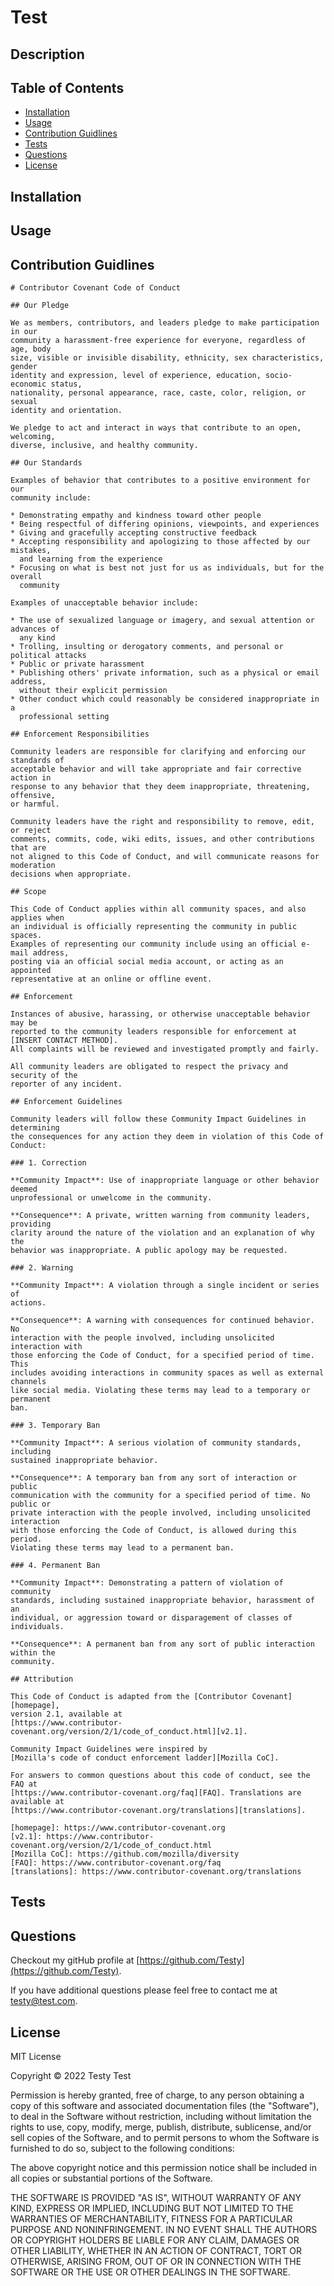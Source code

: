 # Test


  ## Description

  

  ## Table of Contents

  * [Installation](#installation)
  * [Usage](#usage)
  * [Contribution Guidlines](#contribution-guidlines)
  * [Tests](#tests)
  * [Questions](#questions)
  * [License](#license)

  ## Installation

  

  ## Usage

  

  ## Contribution Guidlines

  
    # Contributor Covenant Code of Conduct
    
    ## Our Pledge
    
    We as members, contributors, and leaders pledge to make participation in our
    community a harassment-free experience for everyone, regardless of age, body
    size, visible or invisible disability, ethnicity, sex characteristics, gender
    identity and expression, level of experience, education, socio-economic status,
    nationality, personal appearance, race, caste, color, religion, or sexual
    identity and orientation.
    
    We pledge to act and interact in ways that contribute to an open, welcoming,
    diverse, inclusive, and healthy community.
    
    ## Our Standards
    
    Examples of behavior that contributes to a positive environment for our
    community include:
    
    * Demonstrating empathy and kindness toward other people
    * Being respectful of differing opinions, viewpoints, and experiences
    * Giving and gracefully accepting constructive feedback
    * Accepting responsibility and apologizing to those affected by our mistakes,
      and learning from the experience
    * Focusing on what is best not just for us as individuals, but for the overall
      community
    
    Examples of unacceptable behavior include:
    
    * The use of sexualized language or imagery, and sexual attention or advances of
      any kind
    * Trolling, insulting or derogatory comments, and personal or political attacks
    * Public or private harassment
    * Publishing others' private information, such as a physical or email address,
      without their explicit permission
    * Other conduct which could reasonably be considered inappropriate in a
      professional setting
    
    ## Enforcement Responsibilities
    
    Community leaders are responsible for clarifying and enforcing our standards of
    acceptable behavior and will take appropriate and fair corrective action in
    response to any behavior that they deem inappropriate, threatening, offensive,
    or harmful.
    
    Community leaders have the right and responsibility to remove, edit, or reject
    comments, commits, code, wiki edits, issues, and other contributions that are
    not aligned to this Code of Conduct, and will communicate reasons for moderation
    decisions when appropriate.
    
    ## Scope
    
    This Code of Conduct applies within all community spaces, and also applies when
    an individual is officially representing the community in public spaces.
    Examples of representing our community include using an official e-mail address,
    posting via an official social media account, or acting as an appointed
    representative at an online or offline event.
    
    ## Enforcement
    
    Instances of abusive, harassing, or otherwise unacceptable behavior may be
    reported to the community leaders responsible for enforcement at
    [INSERT CONTACT METHOD].
    All complaints will be reviewed and investigated promptly and fairly.
    
    All community leaders are obligated to respect the privacy and security of the
    reporter of any incident.
    
    ## Enforcement Guidelines
    
    Community leaders will follow these Community Impact Guidelines in determining
    the consequences for any action they deem in violation of this Code of Conduct:
    
    ### 1. Correction
    
    **Community Impact**: Use of inappropriate language or other behavior deemed
    unprofessional or unwelcome in the community.
    
    **Consequence**: A private, written warning from community leaders, providing
    clarity around the nature of the violation and an explanation of why the
    behavior was inappropriate. A public apology may be requested.
    
    ### 2. Warning
    
    **Community Impact**: A violation through a single incident or series of
    actions.
    
    **Consequence**: A warning with consequences for continued behavior. No
    interaction with the people involved, including unsolicited interaction with
    those enforcing the Code of Conduct, for a specified period of time. This
    includes avoiding interactions in community spaces as well as external channels
    like social media. Violating these terms may lead to a temporary or permanent
    ban.
    
    ### 3. Temporary Ban
    
    **Community Impact**: A serious violation of community standards, including
    sustained inappropriate behavior.
    
    **Consequence**: A temporary ban from any sort of interaction or public
    communication with the community for a specified period of time. No public or
    private interaction with the people involved, including unsolicited interaction
    with those enforcing the Code of Conduct, is allowed during this period.
    Violating these terms may lead to a permanent ban.
    
    ### 4. Permanent Ban
    
    **Community Impact**: Demonstrating a pattern of violation of community
    standards, including sustained inappropriate behavior, harassment of an
    individual, or aggression toward or disparagement of classes of individuals.
    
    **Consequence**: A permanent ban from any sort of public interaction within the
    community.
    
    ## Attribution
    
    This Code of Conduct is adapted from the [Contributor Covenant][homepage],
    version 2.1, available at
    [https://www.contributor-covenant.org/version/2/1/code_of_conduct.html][v2.1].
    
    Community Impact Guidelines were inspired by
    [Mozilla's code of conduct enforcement ladder][Mozilla CoC].
    
    For answers to common questions about this code of conduct, see the FAQ at
    [https://www.contributor-covenant.org/faq][FAQ]. Translations are available at
    [https://www.contributor-covenant.org/translations][translations].
    
    [homepage]: https://www.contributor-covenant.org
    [v2.1]: https://www.contributor-covenant.org/version/2/1/code_of_conduct.html
    [Mozilla CoC]: https://github.com/mozilla/diversity
    [FAQ]: https://www.contributor-covenant.org/faq
    [translations]: https://www.contributor-covenant.org/translations

  ## Tests

  

  ## Questions

  Checkout my gitHub profile at [https://github.com/Testy](https://github.com/Testy).

  If you have additional questions please feel free to contact me at testy@test.com.

  ## License

  
  MIT License

  Copyright &copy; 2022 Testy Test
  
  Permission is hereby granted, free of charge, to any person obtaining a copy
  of this software and associated documentation files (the "Software"), to deal
  in the Software without restriction, including without limitation the rights
  to use, copy, modify, merge, publish, distribute, sublicense, and/or sell
  copies of the Software, and to permit persons to whom the Software is
  furnished to do so, subject to the following conditions:

  The above copyright notice and this permission notice shall be included in all
  copies or substantial portions of the Software.

  THE SOFTWARE IS PROVIDED "AS IS", WITHOUT WARRANTY OF ANY KIND, EXPRESS OR
  IMPLIED, INCLUDING BUT NOT LIMITED TO THE WARRANTIES OF MERCHANTABILITY,
  FITNESS FOR A PARTICULAR PURPOSE AND NONINFRINGEMENT. IN NO EVENT SHALL THE
  AUTHORS OR COPYRIGHT HOLDERS BE LIABLE FOR ANY CLAIM, DAMAGES OR OTHER
  LIABILITY, WHETHER IN AN ACTION OF CONTRACT, TORT OR OTHERWISE, ARISING FROM,
  OUT OF OR IN CONNECTION WITH THE SOFTWARE OR THE USE OR OTHER DEALINGS IN THE
  SOFTWARE.

